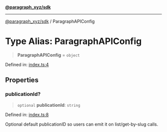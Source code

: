 [**@paragraph_xyz/sdk**](../README.md)

***

[@paragraph_xyz/sdk](../README.md) / ParagraphAPIConfig

# Type Alias: ParagraphAPIConfig

> **ParagraphAPIConfig** = `object`

Defined in: [index.ts:4](https://github.com/paragraph-xyz/paragraph-sdk-js/blob/726ed31e87458b307423cdce9285fff202eac48d/src/index.ts#L4)

## Properties

### publicationId?

> `optional` **publicationId**: `string`

Defined in: [index.ts:8](https://github.com/paragraph-xyz/paragraph-sdk-js/blob/726ed31e87458b307423cdce9285fff202eac48d/src/index.ts#L8)

Optional default publicationID so users can emit it on list/get-by-slug calls.
